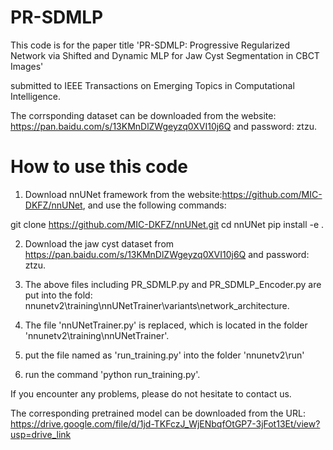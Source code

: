 # PR-SDMLP

This code is for the paper title 'PR-SDMLP: Progressive Regularized Network via Shifted and Dynamic MLP for Jaw Cyst Segmentation in CBCT Images' 

submitted to IEEE Transactions on Emerging Topics in Computational Intelligence.

The corrsponding dataset can be downloaded from the website: https://pan.baidu.com/s/13KMnDlZWgeyzq0XVI10j6Q and password: ztzu.

# How to use this code

1. Download nnUNet framework from the website:https://github.com/MIC-DKFZ/nnUNet, and use the following commands:

git clone https://github.com/MIC-DKFZ/nnUNet.git
cd nnUNet
pip install -e .

2. Download the jaw cyst dataset from https://pan.baidu.com/s/13KMnDlZWgeyzq0XVI10j6Q and password: ztzu.

3. The above files including PR_SDMLP.py and PR_SDMLP_Encoder.py are put into the fold: nnunetv2\training\nnUNetTrainer\variants\network_architecture.

4. The file 'nnUNetTrainer.py' is replaced, which is located in the folder 'nnunetv2\training\nnUNetTrainer\'.

5. put the file named as 'run_training.py' into the folder 'nnunetv2\run'

6. run the command 'python run_training.py'.

If you encounter any problems, please do not hesitate to contact us.

The corresponding pretrained model can be downloaded from the URL: https://drive.google.com/file/d/1jd-TKFczJ_WjENbqfOtGP7-3jFot13Et/view?usp=drive_link
